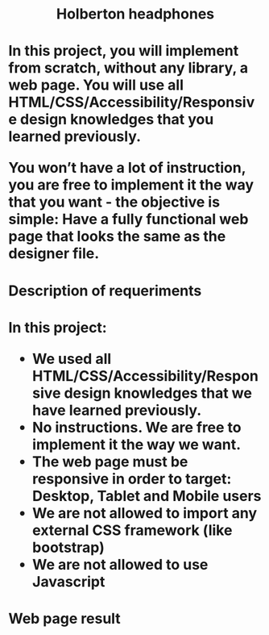 <h1 align="center">Holberton headphones<h1>

<p>In this project, you will implement from scratch, without any library, a web page. You will use all HTML/CSS/Accessibility/Responsive design knowledges that you learned previously.

You won’t have a lot of instruction, you are free to implement it the way that you want - the objective is simple: Have a fully functional web page that looks the same as the designer file.<p>

<h1>Description of requeriments<h1>

<p>In this project:

- We used all HTML/CSS/Accessibility/Responsive design knowledges that we have learned previously.
- No instructions. We are free to implement it the way we want.
- The web page must be responsive in order to target: Desktop, Tablet and Mobile users
- We are not allowed to import any external CSS framework (like bootstrap)
- We are not allowed to use Javascript<p>

<h1>Web page result<h1>

<img src="https://holbertonintranet.s3.amazonaws.com/uploads/medias/2020/2/60df485eb772ecbad54a.jpg?X-Amz-Algorithm=AWS4-HMAC-SHA256&X-Amz-Credential=AKIARDDGGGOU5BHMTQX4%2F20220101%2Fus-east-1%2Fs3%2Faws4_request&X-Amz-Date=20220101T153700Z&X-Amz-Expires=86400&X-Amz-SignedHeaders=host&X-Amz-Signature=0c35b97d9593e4c08e5c6afbaaf482b58d656b57a9f5168d591545245f962fad" alt="">
